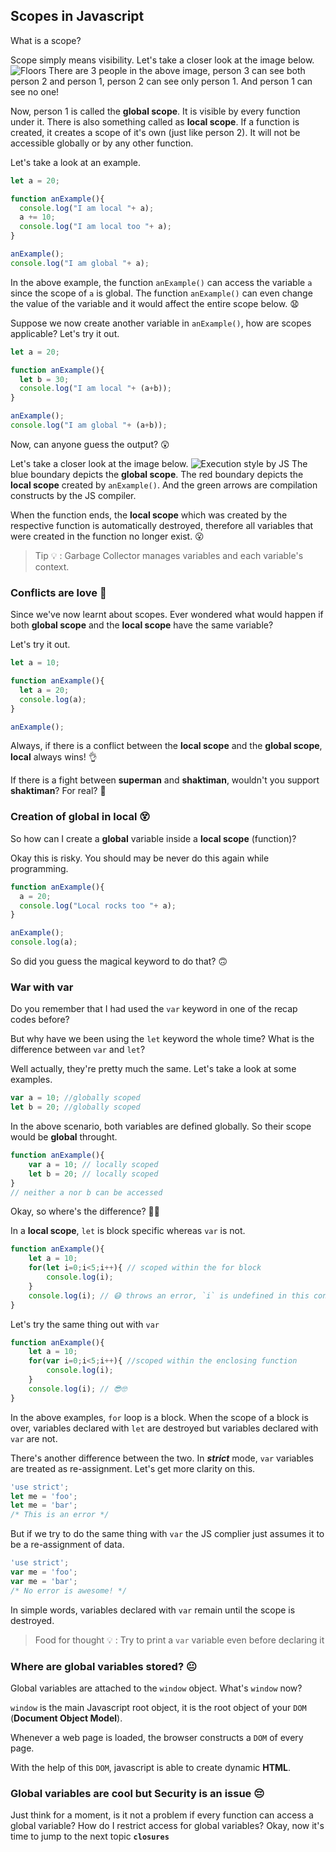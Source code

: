 ## Scopes in Javascript
What is a scope?

Scope simply means visibility. Let's take a closer look at the image below. 
![Floors](https://lh3.googleusercontent.com/DGTv5Nxex7EQWaT59Mr7EbYyZl_RO2M1woT7Y8P-fUGi85CksKOVVJbqkpwkO-SvgFQ_9xSOeotHBcgbDDHk2vLgzdrGhqeAPi3CuSkZCGb5APLP1zWtfiwjYOF0s8Ws9_RGtZLPcZ8-S-J5CW_mzmpIRrYVfngH-XWC9uWhXAMlNOgWo9kD16QvnbHijTOzYXC23Mj_AynlmXiJ0TyHupg_aDdTolhgkyn95edPQkgje48jDF3F4b6gkHoxTNoZPFxtKy_7aT94ja0Uv184BSDSfhGsOd1QYQQ8fn6KeGay9pIh6TsXd9t7tQMGiXgaypEQadg75acgyY8LmF5eI1q_ure6e0veA_r6UYHzFnlJ-3DnsBuoOUyERAsNOc8xnlUVMkxZ_M7a18_u9OZtILi7kVVJdmMKOO8B4lzwtthSzkrodcYhvBTC4vytpz2ZWxf2Yp7pZx2MKFJRoyxi19dwmGScaU_lNvgv8WfPGdnZ8XKqZEQ1KpYwDXsHmUb0kznFE4JkD1BkE2BkcZrpXv858Ehdq1X2m8NAdG3WueTuvj9UgnUOSzKdnv7_LdZydRyxxb_XfKgBoW3aJN9xwjIfb-YOR-T0DtpeLE1Rsjo4MzoDa7Mi_tK1yuFeX7G6P6EGbwTO0C_2Wd4WvjBTFiGIrKYtmjA=w1516-h1136-no)
There are 3 people in the above image, person 3 can see both person 2 and person 1, person 2 can see only person 1. And person 1 can see no one!

Now, person 1 is called the **global scope**. It is visible by every function under it. There is also something called as **local scope**. If a function is created, it creates a scope of it's own (just like person 2). It will not be accessible globally or by any other function. 

Let's take a look at an example.

```javascript
let a = 20;

function anExample(){
  console.log("I am local "+ a);
  a += 10;
  console.log("I am local too "+ a);
}

anExample();
console.log("I am global "+ a);
```
In the above example, the function `anExample()` can access the variable `a` since the scope of `a` is global. The function `anExample()` can even change the value of the variable and it would affect the entire scope below. 😧

Suppose we now create another variable in `anExample()`, how are scopes applicable? Let's try it out.

```javascript
let a = 20;

function anExample(){
  let b = 30;
  console.log("I am local "+ (a+b));
}

anExample();
console.log("I am global "+ (a+b));
```
Now, can anyone guess the output? 😲

Let's take a closer look at the image below.
![Execution style by JS](https://lh3.googleusercontent.com/6m5WKZJOIua8_h156nBOR9O2BAE5UjGRUQNJz7XER31ecepmidGAlgfDJiIzbrfxjPjpLGGpnvpi8VncZMRzkPg7TR0RSM7ZR-8beCtPcRO3xA4iEEk1GjIRDh9kHwHMeGenRYDq270NTEnx6lcc4wjrZAXdW45mNecqyA0ne-LeQFhMVFv3OJ9EzUCpC20zUBNXGBPjNmOgV9A1Xe9IZOoC5i5JCa4dJInR2yxayy85M-r_N1hjNfsSR-dgo0_5cZ-S-g0uv74oOwacZMgpKwtGtkEhgdAXj_sVJRYshnVlGaR7ysx1scXhre0X9pTy4RZ5xF4Fzz3dLznGW2pJiApNYBEtUQvtHUvquj-tRqtxc-X1s81ehSj6JUku8QikIiVx6mR-0sCx-9dv2EFgH5MMXwoYBSZB5wm4gb2bxEbtBIefuDi-yxaz-_RN8xSOwS6URJGWr7exjKG8cw-iwkBWwI21l22dKboCRXgJjtQLj-SdWmSUpGhNFE6PtIDGNz9GVVxPtZasXNRQ4ZwZzZXChH6Jk8JQ2IFFRUAJKk_nRwms9geld4w3y-WAgRvJqlOM3pTwNymHqqYfBTnxR8KYSyUDBTSgeBXuyA=w1516-h1136-no)
The blue boundary depicts the **global scope**. The red boundary depicts the **local scope** created by `anExample()`. And the green arrows are compilation constructs by the JS compiler.

When the function ends, the **local scope** which was created by the respective function is automatically destroyed, therefore all variables that were created in the function no longer exist. 😮

>Tip 💡 : Garbage Collector manages variables and each variable's context.

 ### Conflicts are love 💌
 Since we've now learnt about scopes. Ever wondered what would happen if both **global scope** and the **local scope** have the same variable? 

Let's try it out.
```javascript
let a = 10;

function anExample(){
  let a = 20;
  console.log(a);
}

anExample();
```
Always, if there is a conflict between the **local scope** and the **global scope**, **local** always wins! 👌

If there is a fight between **superman** and **shaktiman**, wouldn't you support **shaktiman**? For real? 🤥

### Creation of global in local 😵
So how can I create a **global** variable inside a **local scope** (function)?

Okay this is risky. You should may be never do this again while programming.

```javascript
function anExample(){
  a = 20;
  console.log("Local rocks too "+ a);
}

anExample();
console.log(a);
```
So did you guess the magical keyword to do that? 🙃

### War with var
Do you remember that I had used the `var` keyword in one of the recap codes before?

But why have we been using the `let` keyword the whole time? What is the difference between `var` and `let`?

Well actually, they're pretty much the same. Let's take a look at some examples.
```javascript
var a = 10; //globally scoped
let b = 20; //globally scoped
```
In the above scenario, both variables are defined globally. So their scope would be **global** throught.
```javascript
function anExample(){
	var a = 10; // locally scoped
	let b = 20; // locally scoped
}
// neither a nor b can be accessed
```
Okay, so where's the difference? 😤😡

In a **local scope**, `let` is block specific whereas `var` is not.
```javascript
function anExample(){
	let a = 10;
	for(let i=0;i<5;i++){ // scoped within the for block
		console.log(i);
	}
	console.log(i); // 😷 throws an error, `i` is undefined in this context 
}
```
Let's try the same thing out with `var`
```javascript
function anExample(){
	let a = 10;
	for(var i=0;i<5;i++){ //scoped within the enclosing function
		console.log(i);
	}
	console.log(i); // 😎🤓
}
```
In the above examples, `for` loop is a block. When the scope of a block is over, variables declared with `let` are destroyed but variables declared with `var` are not.

There's another difference between the two. In ***strict*** mode, `var` variables are treated as re-assignment. Let's get more clarity on this.

```javascript
'use strict';
let me = 'foo';
let me = 'bar';
/* This is an error */
```
But if we try to do the same thing with `var` the JS complier just assumes it to be a re-assignment of data.
```javascript
'use strict';
var me = 'foo';
var me = 'bar';
/* No error is awesome! */
```
In simple words, variables declared with `var` remain until the scope is destroyed.

> Food for thought 💡 : Try to print a `var` variable even before declaring it
### Where are global variables stored? 😐
Global variables are attached to the `window` object. What's `window` now? 

`window` is the main Javascript root object, it is the root object of your `DOM` (**Document Object Model**).
 
Whenever a web page is loaded, the browser constructs a `DOM` of every page. 

With the help of this `DOM`, javascript is able to create dynamic **HTML**.

### Global variables are cool but Security is an issue 😔
Just think for a moment, is it not a problem if every function can access a global variable? How do I restrict access for global variables? Okay, now it's time to jump to the next topic **`closures`**
